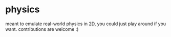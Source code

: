 # physics
meant to emulate real-world physics in 2D, you could just play around if you want.
contributions are welcome :)
